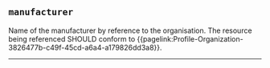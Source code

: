 ## `manufacturer`

Name of the manufacturer by reference to the organisation. The resource being referenced SHOULD conform to {{pagelink:Profile-Organization-3826477b-c49f-45cd-a6a4-a179826dd3a8}}.

---
